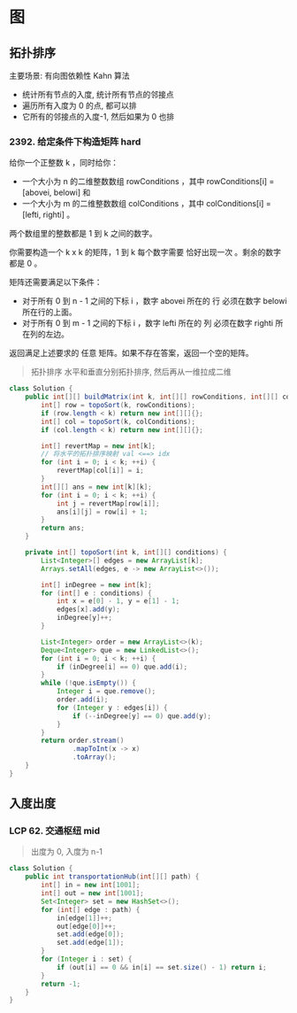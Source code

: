 # 图


## 拓扑排序

主要场景: 有向图依赖性
Kahn 算法

-   统计所有节点的入度, 统计所有节点的邻接点
-   遍历所有入度为 0 的点, 都可以排
-   它所有的邻接点的入度-1, 然后如果为 0 也排

### 2392. 给定条件下构造矩阵 hard

给你一个正整数 k ，同时给你：

-   一个大小为 n 的二维整数数组 rowConditions ，其中 rowConditions[i] = [abovei, belowi] 和
-   一个大小为 m 的二维整数数组 colConditions ，其中 colConditions[i] = [lefti, righti] 。

两个数组里的整数都是 1 到 k 之间的数字。

你需要构造一个 k x k 的矩阵，1 到 k 每个数字需要 恰好出现一次 。剩余的数字都是 0 。

矩阵还需要满足以下条件：

-   对于所有 0 到 n - 1 之间的下标 i ，数字 abovei 所在的 行 必须在数字 belowi 所在行的上面。
-   对于所有 0 到 m - 1 之间的下标 i ，数字 lefti 所在的 列 必须在数字 righti 所在列的左边。

返回满足上述要求的 任意 矩阵。如果不存在答案，返回一个空的矩阵。

> 拓扑排序
> 水平和垂直分别拓扑排序, 然后再从一维拉成二维

```java
class Solution {
    public int[][] buildMatrix(int k, int[][] rowConditions, int[][] colConditions) {
        int[] row = topoSort(k, rowConditions);
        if (row.length < k) return new int[][]{};
        int[] col = topoSort(k, colConditions);
        if (col.length < k) return new int[][]{};

        int[] revertMap = new int[k];
        // 将水平的拓扑排序映射 val <==> idx
        for (int i = 0; i < k; ++i) {
            revertMap[col[i]] = i;
        }
        int[][] ans = new int[k][k];
        for (int i = 0; i < k; ++i) {
            int j = revertMap[row[i]];
            ans[i][j] = row[i] + 1;
        }
        return ans;
    }

    private int[] topoSort(int k, int[][] conditions) {
        List<Integer>[] edges = new ArrayList[k];
        Arrays.setAll(edges, e -> new ArrayList<>());

        int[] inDegree = new int[k];
        for (int[] e : conditions) {
            int x = e[0] - 1, y = e[1] - 1;
            edges[x].add(y);
            inDegree[y]++;
        }

        List<Integer> order = new ArrayList<>(k);
        Deque<Integer> que = new LinkedList<>();
        for (int i = 0; i < k; ++i) {
            if (inDegree[i] == 0) que.add(i);
        }
        while (!que.isEmpty()) {
            Integer i = que.remove();
            order.add(i);
            for (Integer y : edges[i]) {
                if (--inDegree[y] == 0) que.add(y);
            }
        }
        return order.stream()
                .mapToInt(x -> x)
                .toArray();
    }
}
```

## 入度出度

### LCP 62. 交通枢纽 mid

> 出度为 0, 入度为 n-1

```java
class Solution {
    public int transportationHub(int[][] path) {
        int[] in = new int[1001];
        int[] out = new int[1001];
        Set<Integer> set = new HashSet<>();
        for (int[] edge : path) {
            in[edge[1]]++;
            out[edge[0]]++;
            set.add(edge[0]);
            set.add(edge[1]);
        }
        for (Integer i : set) {
            if (out[i] == 0 && in[i] == set.size() - 1) return i;
        }
        return -1;
    }
}
```
